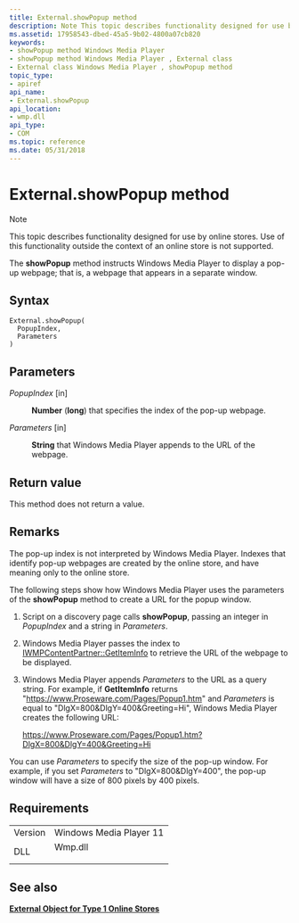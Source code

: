 ```yaml
---
title: External.showPopup method
description: Note This topic describes functionality designed for use by online stores.
ms.assetid: 17958543-dbed-45a5-9b02-4800a07cb820
keywords:
- showPopup method Windows Media Player
- showPopup method Windows Media Player , External class
- External class Windows Media Player , showPopup method
topic_type:
- apiref
api_name:
- External.showPopup
api_location:
- wmp.dll
api_type:
- COM
ms.topic: reference
ms.date: 05/31/2018
---
```


# External.showPopup method

> [!Note]  
> This topic describes functionality designed for use by online stores. Use of this functionality outside the context of an online store is not supported.

 

The **showPopup** method instructs Windows Media Player to display a pop-up webpage; that is, a webpage that appears in a separate window.

## Syntax


```JScript
External.showPopup(
  PopupIndex,
  Parameters
)
```



## Parameters

<dl> <dt>

*PopupIndex* \[in\]
</dt> <dd>

**Number** (**long**) that specifies the index of the pop-up webpage.

</dd> <dt>

*Parameters* \[in\]
</dt> <dd>

**String** that Windows Media Player appends to the URL of the webpage.

</dd> </dl>

## Return value

This method does not return a value.

## Remarks

The pop-up index is not interpreted by Windows Media Player. Indexes that identify pop-up webpages are created by the online store, and have meaning only to the online store.

The following steps show how Windows Media Player uses the parameters of the **showPopup** method to create a URL for the popup window.

1.  Script on a discovery page calls **showPopup**, passing an integer in *PopupIndex* and a string in *Parameters*.

2.  Windows Media Player passes the index to [IWMPContentPartner::GetItemInfo](/windows/desktop/api/contentpartner/nf-contentpartner-iwmpcontentpartner-getiteminfo) to retrieve the URL of the webpage to be displayed.

3.  Windows Media Player appends *Parameters* to the URL as a query string. For example, if **GetItemInfo** returns "https://www.Proseware.com/Pages/Popup1.htm" and *Parameters* is equal to "DlgX=800&DlgY=400&Greeting=Hi", Windows Media Player creates the following URL:

    https://www.Proseware.com/Pages/Popup1.htm?DlgX=800&DlgY=400&Greeting=Hi

You can use *Parameters* to specify the size of the pop-up window. For example, if you set *Parameters* to "DlgX=800&DlgY=400", the pop-up window will have a size of 800 pixels by 400 pixels.

## Requirements



|                    |                                                                                    |
|--------------------|------------------------------------------------------------------------------------|
| Version<br/> | Windows Media Player 11<br/>                                                 |
| DLL<br/>     | <dl> <dt>Wmp.dll</dt> </dl> |



## See also

<dl> <dt>

[**External Object for Type 1 Online Stores**](external-object-for-type-1-online-stores.md)
</dt> </dl>

 

 





